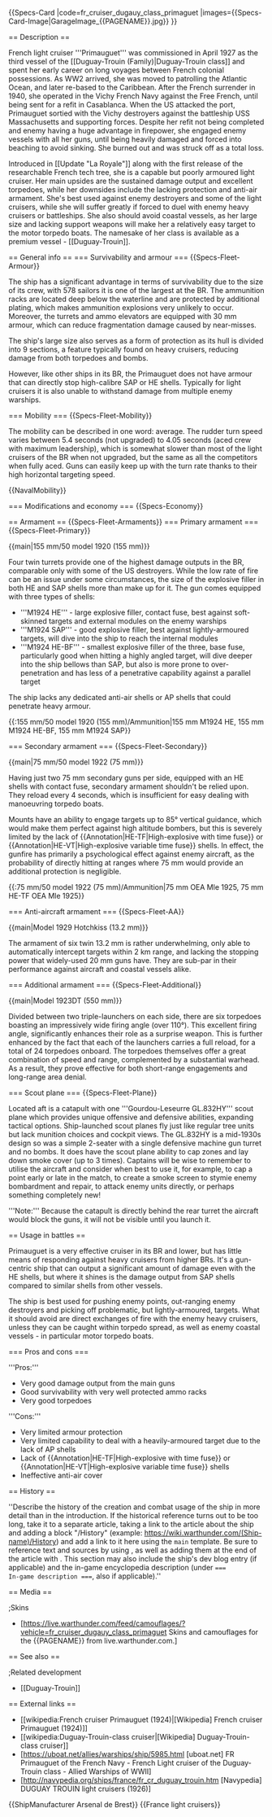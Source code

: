 {{Specs-Card
|code=fr_cruiser_dugauy_class_primaguet
|images={{Specs-Card-Image|GarageImage_{{PAGENAME}}.jpg}}
}}

== Description ==
<!-- ''In the first part of the description, cover the history of the ship's creation and military application. In the second part, tell the reader about using this ship in the game. Add a screenshot: if a beginner player has a hard time remembering vehicles by name, a picture will help them identify the ship in question.'' -->
French light cruiser '''Primauguet''' was commissioned in April 1927 as the third vessel of the [[Duguay-Trouin (Family)|Duguay-Trouin class]] and spent her early career on long voyages between French colonial possessions. As WW2 arrived, she was moved to patrolling the Atlantic Ocean, and later re-based to the Caribbean. After the French surrender in 1940, she operated in the Vichy French Navy against the Free French, until being sent for a refit in Casablanca. When the US attacked the port, Primauguet sortied with the Vichy destroyers against the battleship USS Massachusetts and supporting forces. Despite her refit not being completed and enemy having a huge advantage in firepower, she engaged enemy vessels with all her guns, until being heavily damaged and forced into beaching to avoid sinking. She burned out and was struck off as a total loss.

Introduced in [[Update "La Royale"]] along with the first release of the researchable French tech tree, she is a capable but poorly armoured light cruiser. Her main upsides are the sustained damage output and excellent torpedoes, while her downsides include the lacking protection and anti-air armament. She's best used against enemy destroyers and some of the light cruisers, while she will suffer greatly if forced to duel with enemy heavy cruisers or battleships. She also should avoid coastal vessels, as her large size and lacking support weapons will make her a relatively easy target to the motor torpedo boats. The namesake of her class is available as a premium vessel - [[Duguay-Trouin]].

== General info ==
=== Survivability and armour ===
{{Specs-Fleet-Armour}}
<!-- ''Talk about the vehicle's armour. Note the most well-defended and most vulnerable zones, e.g. the ammo magazine. Evaluate the composition of components and assemblies responsible for movement and manoeuvrability. Evaluate the survivability of the primary and secondary armaments separately. Don't forget to mention the size of the crew, which plays an important role in fleet mechanics. Save tips on preserving survivability for the "Usage in battles" section. If necessary, use a graphical template to show the most well-protected or most vulnerable points in the armour.'' -->
The ship has a significant advantage in terms of survivability due to the size of its crew, with 578 sailors it is one of the largest at the BR. The ammunition racks are located deep below the waterline and are protected by additional plating, which makes ammunition explosions very unlikely to occur. Moreover, the turrets and ammo elevators are equipped with 30 mm armour, which can reduce fragmentation damage caused by near-misses.

The ship's large size also serves as a form of protection as its hull is divided into 9 sections, a feature typically found on heavy cruisers, reducing damage from both torpedoes and bombs.

However, like other ships in its BR, the Primauguet does not have armour that can directly stop high-calibre SAP or HE shells. Typically for light cruisers it is also unable to withstand damage from multiple enemy warships.

=== Mobility ===
{{Specs-Fleet-Mobility}}
<!-- ''Write about the ship's mobility. Evaluate its power and manoeuvrability, rudder rerouting speed, stopping speed at full tilt, with its maximum forward and reverse speed.'' -->
The mobility can be described in one word: average. The rudder turn speed varies between 5.4 seconds (not upgraded) to 4.05 seconds (aced crew with maximum leadership), which is somewhat slower than most of the light cruisers of the BR when not upgraded, but the same as all the competitors when fully aced. Guns can easily keep up with the turn rate thanks to their high horizontal targeting speed.

{{NavalMobility}}

=== Modifications and economy ===
{{Specs-Economy}}

== Armament ==
{{Specs-Fleet-Armaments}}
=== Primary armament ===
{{Specs-Fleet-Primary}}
<!-- ''Provide information about the characteristics of the primary armament. Evaluate their efficacy in battle based on their reload speed, ballistics and the capacity of their shells. Add a link to the main article about the weapon: <code><nowiki>{{main|Weapon name (calibre)}}</nowiki></code>. Broadly describe the ammunition available for the primary armament, and provide recommendations on how to use it and which ammunition to choose.'' -->
{{main|155 mm/50 model 1920 (155 mm)}}

Four twin turrets provide one of the highest damage outputs in the BR, comparable only with some of the US destroyers. While the low rate of fire can be an issue under some circumstances, the size of the explosive filler in both HE and SAP shells more than make up for it. The gun comes equipped with three types of shells:

* '''M1924 HE''' - large explosive filler, contact fuse, best against soft-skinned targets and external modules on the enemy warships
* '''M1924 SAP''' - good explosive filler, best against lightly-armoured targets, will dive into the ship to reach the internal modules
* '''M1924 HE-BF''' - smallest explosive filler of the three, base fuse, particularly good when hitting a highly angled target, will dive deeper into the ship bellows than SAP, but also is more prone to over-penetration and has less of a penetrative capability against a parallel target

The ship lacks any dedicated anti-air shells or AP shells that could penetrate heavy armour.

{{:155 mm/50 model 1920 (155 mm)/Ammunition|155 mm M1924 HE, 155 mm M1924 HE-BF, 155 mm M1924 SAP}}

=== Secondary armament ===
{{Specs-Fleet-Secondary}}
<!-- ''Some ships are fitted with weapons of various calibres. Secondary armaments are defined as weapons chosen with the control <code>Select secondary weapon</code>. Evaluate the secondary armaments and give advice on how to use them. Describe the ammunition available for the secondary armament. Provide recommendations on how to use them and which ammunition to choose. Remember that any anti-air armament, even heavy calibre weapons, belong in the next section. If there is no secondary armament, remove this section.'' -->
{{main|75 mm/50 model 1922 (75 mm)}}

Having just two 75 mm secondary guns per side, equipped with an HE shells with contact fuse, secondary armament shouldn't be relied upon. They reload every 4 seconds, which is insufficient for easy dealing with manoeuvring torpedo boats.

Mounts have an ability to engage targets up to 85° vertical guidance, which would make them perfect against high altitude bombers, but this is severely limited by the lack of {{Annotation|HE-TF|High-explosive with time fuse}} or {{Annotation|HE-VT|High-explosive variable time fuse}} shells. In effect, the gunfire has primarily a psychological effect against enemy aircraft, as the probability of directly hitting at ranges where 75 mm would provide an additional protection is negligible.

{{:75 mm/50 model 1922 (75 mm)/Ammunition|75 mm OEA Mle 1925, 75 mm HE-TF OEA Mle 1925}}

=== Anti-aircraft armament ===
{{Specs-Fleet-AA}}
<!-- ''An important part of the ship's armament responsible for air defence. Anti-aircraft armament is defined by the weapon chosen with the control <code>Select anti-aircraft weapons</code>. Talk about the ship's anti-air cannons and machine guns, the number of guns and their positions, their effective range, and about their overall effectiveness – including against surface targets. If there are no anti-aircraft armaments, remove this section.'' -->
{{main|Model 1929 Hotchkiss (13.2 mm)}}

The armament of six twin 13.2 mm is rather underwhelming, only able to automatically intercept targets within 2 km range, and lacking the stopping power that widely-used 20 mm guns have. They are sub-par in their performance against aircraft and coastal vessels alike.

=== Additional armament ===
{{Specs-Fleet-Additional}}
<!-- ''Describe the available additional armaments of the ship: depth charges, mines, torpedoes. Talk about their positions, available ammunition and launch features such as dead zones of torpedoes. If there is no additional armament, remove this section.'' -->
{{main|Model 1923DT (550 mm)}}

Divided between two triple-launchers on each side, there are six torpedoes boasting an impressively wide firing angle (over 110°). This excellent firing angle, significantly enhances their role as a surprise weapon. This is further enhanced by the fact that each of the launchers carries a full reload, for a total of 24 torpedoes onboard. The torpedoes themselves offer a great combination of speed and range, complemented by a substantial warhead. As a result, they prove effective for both short-range engagements and long-range area denial.

=== Scout plane ===
{{Specs-Fleet-Plane}}

Located aft is a catapult with one '''Gourdou-Leseurre GL.832HY''' scout plane which provides unique offensive and defensive abilities, expanding tactical options. Ship-launched scout planes fly just like regular tree units but lack munition choices and cockpit views. The GL.832HY is a mid-1930s design so was a simple 2-seater with a single defensive machine gun turret and no bombs. It does have the scout plane ability to cap zones and lay down smoke cover (up to 3 times). Captains will be wise to remember to utilise the aircraft and consider when best to use it, for example, to cap a point early or late in the match, to create a smoke screen to stymie enemy bombardment and repair, to attack enemy units directly, or perhaps something completely new!

'''Note:''' Because the catapult is directly behind the rear turret the aircraft would block the guns, it will not be visible until you launch it.

== Usage in battles ==
<!-- ''Describe the technique of using this ship, the characteristics of her use in a team and tips on strategy. Abstain from writing an entire guide – don't try to provide a single point of view, but give the reader food for thought. Talk about the most dangerous opponents for this vehicle and provide recommendations on fighting them. If necessary, note the specifics of playing with this vehicle in various modes (AB, RB, SB).'' -->
Primauguet is a very effective cruiser in its BR and lower, but has little means of responding against heavy cruisers from higher BRs. It's a gun-centric ship that can output a significant amount of damage even with the HE shells, but where it shines is the damage output from SAP shells compared to similar shells from other vessels.

The ship is best used for pushing enemy points, out-ranging enemy destroyers and picking off problematic, but lightly-armoured, targets. What it should avoid are direct exchanges of fire with the enemy heavy cruisers, unless they can be caught within torpedo spread, as well as enemy coastal vessels - in particular motor torpedo boats.

=== Pros and cons ===
<!-- ''Summarise and briefly evaluate the vehicle in terms of its characteristics and combat effectiveness. Mark its pros and cons in the bulleted list. Try not to use more than 6 points for each of the characteristics. Avoid using categorical definitions such as "bad", "good" and the like - use substitutions with softer forms such as "inadequate" and "effective".'' -->

'''Pros:'''

* Very good damage output from the main guns
* Good survivability with very well protected ammo racks
* Very good torpedoes

'''Cons:'''

* Very limited armour protection
* Very limited capability to deal with a heavily-armoured target due to the lack of AP shells
* Lack of {{Annotation|HE-TF|High-explosive with time fuse}} or {{Annotation|HE-VT|High-explosive variable time fuse}} shells
* Ineffective anti-air cover

== History ==
<!-- ''Describe the history of the creation and combat usage of the ship in more detail than in the introduction. If the historical reference turns out to be too long, take it to a separate article, taking a link to the article about the ship and adding a block "/History" (example: <nowiki>https://wiki.warthunder.com/(Ship-name)/History</nowiki>) and add a link to it here using the <code>main</code> template. Be sure to reference text and sources by using <code><nowiki><ref></ref></nowiki></code>, as well as adding them at the end of the article with <code><nowiki><references /></nowiki></code>. This section may also include the ship's dev blog entry (if applicable) and the in-game encyclopedia description (under <code><nowiki>=== In-game description ===</nowiki></code>, also if applicable).'' -->
''Describe the history of the creation and combat usage of the ship in more detail than in the introduction. If the historical reference turns out to be too long, take it to a separate article, taking a link to the article about the ship and adding a block "/History" (example: <nowiki>https://wiki.warthunder.com/(Ship-name)/History</nowiki>) and add a link to it here using the <code>main</code> template. Be sure to reference text and sources by using <code><nowiki><ref></ref></nowiki></code>, as well as adding them at the end of the article with <code><nowiki><references /></nowiki></code>. This section may also include the ship's dev blog entry (if applicable) and the in-game encyclopedia description (under <code><nowiki>=== In-game description ===</nowiki></code>, also if applicable).''

== Media ==
<!-- ''Excellent additions to the article would be video guides, screenshots from the game, and photos.'' -->

;Skins

* [https://live.warthunder.com/feed/camouflages/?vehicle=fr_cruiser_dugauy_class_primaguet Skins and camouflages for the {{PAGENAME}} from live.warthunder.com.]

== See also ==
<!-- ''Links to articles on the War Thunder Wiki that you think will be useful for the reader, for example:''
* ''reference to the series of the ship;''
* ''links to approximate analogues of other nations and research trees.'' -->

;Related development

* [[Duguay-Trouin]]

== External links ==
<!-- ''Paste links to sources and external resources, such as:''
* ''topic on the official game forum;''
* ''other literature.'' -->
* [[wikipedia:French cruiser Primauguet (1924)|[Wikipedia] French cruiser Primauguet (1924)]]
* [[wikipedia:Duguay-Trouin-class cruiser|[Wikipedia] Duguay-Trouin-class cruiser]]
* [https://uboat.net/allies/warships/ship/5985.html <nowiki>[uboat.net]</nowiki> FR Primauguet of the French Navy - French Light cruiser of the Duguay-Trouin class - Allied Warships of WWII]
* [http://navypedia.org/ships/france/fr_cr_duguay_trouin.htm <nowiki>[Navypedia]</nowiki> DUGUAY TROUIN light cruisers (1926)]

{{ShipManufacturer Arsenal de Brest}}
{{France light cruisers}}